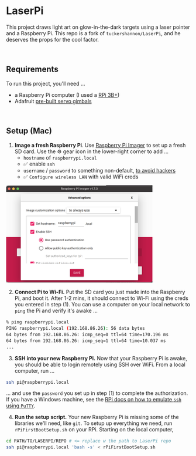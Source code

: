 # LaserPi

This project draws light art on glow-in-the-dark targets using a laser pointer and a Raspberry Pi. This repo is a fork of `tuckershannon/LaserPi`, and he deserves the props for the cool factor. 

<br>

## Requirements
To run this project, you'll need ... 
- a Raspberry Pi computer (I used a [RPi 3B+](https://www.raspberrypi.com/products/raspberry-pi-3-model-b/))
- Adafruit [pre-built servo gimbals](https://adafru.it/1967)

<br>

## Setup (Mac)


1. **Image a fresh Raspberry Pi**. Use [Raspberry Pi Imager](https://www.raspberrypi.com/software/) to set up a fresh SD card. Use the ⚙️ gear icon in the lower-right corner to add ... 
    - `hostname` of `raspberrypi.local`
    - ✅ enable `ssh` 
    - `username` / `password` to something non-default, [to avoid hackers](https://www.raspberrypi.com/news/raspberry-pi-bullseye-update-april-2022/)
    - ✅ `Configure wireless LAN` with valid WiFi creds

<img alt="handy imager options" src="./docs/rpi-imager-options.png" width="400">

2. **Connect Pi to Wi-Fi.** Put the SD card you just made into the Raspberry Pi, and boot it. After 1-2 mins, it should connect to Wi-Fi using the creds you entered in step (1). You can use a computer on your local network to `ping` the Pi and verify it's awake ... 

```sh
% ping raspberrypi.local
PING raspberrypi.local (192.168.86.26): 56 data bytes
64 bytes from 192.168.86.26: icmp_seq=0 ttl=64 time=170.196 ms
64 bytes from 192.168.86.26: icmp_seq=1 ttl=64 time=10.037 ms
...
```

3. **SSH into your new Raspberry Pi.** Now that your Raspberry Pi is awake, you should be able to login remotely using SSH over WiFi. From a local computer, run ... 

```sh
ssh pi@raspberrypi.local
```
... and use the `password` you set up in step (1) to complete the authorization. If you have a Windows machine, see the [RPi docs on how to emulate `ssh` using `PuTTY`](https://learn.sparkfun.com/tutorials/headless-raspberry-pi-setup/wifi-with-dhcp).

4. **Run the setup script.** Your new Raspberry Pi is missing some of the libraries we'll need, like `git`. To setup up everything we need, run `rPiFirstBootSetup.sh` on your RPi. Starting on the local computer, 

```sh
cd PATH/TO/LASERPI/REPO # <= replace w the path to LaserPi repo
ssh pi@raspberrypi.local 'bash -s' < rPiFirstBootSetup.sh
```